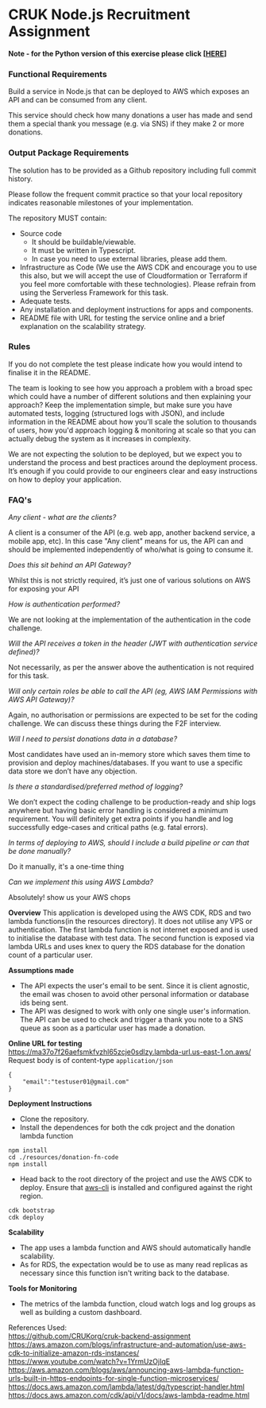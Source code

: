 # CRUK Node.js Recruitment Assignment

**Note - for the Python version of this exercise please click [[HERE](https://github.com/CRUKorg/cruk-backend-assignment/tree/python-version)]**

### Functional Requirements

Build a service in Node.js that can be deployed to AWS which exposes an API and can be consumed from any client. 

This service should check how many donations a user has made and send them a special thank you message (e.g. via SNS) if they make 2 or more donations. 

### Output Package Requirements

The solution has to be provided as a Github repository including full commit history.

Please follow the frequent commit practice so that your local repository indicates reasonable milestones of your implementation.

The repository MUST contain:

- Source code
    - It should be buildable/viewable.
    - It must be written in Typescript.
    - In case you need to use external libraries, please add them.
- Infrastructure as Code (We use the AWS CDK and encourage you to use this also, but we will accept the use of Cloudformation or Terraform if you feel more comfortable with these technologies). Please refrain from using the Serverless Framework for this task.
- Adequate tests.
- Any installation and deployment instructions for apps and components.
- README file with URL for testing the service online and a brief explanation on the scalability strategy.

### Rules

If you do not complete the test please indicate how you would intend to finalise it in the README. 

The team is looking to see how you approach a problem with a broad spec which could have a number of different solutions and then explaining your approach? Keep the implementation simple, but make sure you have automated tests, logging (structured logs with JSON), and include information in the README about how you'll scale the solution to thousands of users, how you'd approach logging & monitoring at scale so that you can actually debug the system as it increases in complexity.

We are not expecting the solution to be deployed, but we expect you to understand the process and best practices around the deployment process. It’s enough if you could provide to our engineers clear and easy instructions on how to deploy your application.

### FAQ's

*Any client - what are the clients?*

A client is a consumer of the API (e.g. web app, another backend service, a mobile app, etc). In this case "Any client" means for us, the API can and should be implemented independently of who/what is going to consume it.

*Does this sit behind an API Gateway?*

Whilst this is not strictly required, it’s just one of various solutions on AWS for exposing your API

*How is authentication performed?*

We are not looking at the implementation of the authentication in the code challenge.

*Will the API receives a token in the header (JWT with authentication service defined)?*

Not necessarily, as per the answer above the authentication is not required for this task.

*Will only certain roles be able to call the API (eg, AWS IAM Permissions with AWS API Gateway)?*

Again, no authorisation or permissions are expected to be set for the coding challenge. We can discuss these things during the F2F interview.

*Will I need to persist donations data in a database?*

Most candidates have used an in-memory store which saves them time to provision and deploy machines/databases. If you want to use a specific data store we don’t have any objection.

*Is there a standardised/preferred method of logging?*

We don’t expect the coding challenge to be production-ready and ship logs anywhere but having basic error handling is considered a minimum requirement. You will definitely get extra points if you handle and log successfully edge-cases and critical paths (e.g. fatal errors).

*In terms of deploying to AWS, should I include a build pipeline or can that be done manually?*

Do it manually, it's a one-time thing

*Can we implement this using AWS Lambda?*

Absolutely! show us your AWS chops

**Overview**
This application is developed using the AWS CDK, RDS and two lambda functions(in the resources directory). It does not utilise any VPS or authentication. The first lambda function is not internet exposed and is used to initialise the database with test data. The second function is exposed via lambda URLs and uses knex to query the RDS database for the donation count of a particular user.

**Assumptions made**
* The API expects the user's email to be sent. Since it is client agnostic, the email was chosen to avoid other personal information or database ids being sent.
* The API was designed to work with only one single user's information. The API can be used to check and trigger a thank you note to a SNS queue as soon as a particular user has made a donation. 

**Online URL for testing**  
https://ma37o7f26aefsmkfvzhl65zcje0sdlzy.lambda-url.us-east-1.on.aws/  
Request body is of content-type `application/json`
```
{
    "email":"testuser01@gmail.com"
}
```

**Deployment Instructions**
* Clone the repository.
* Install the dependences for both the cdk project and the donation lambda function
```
npm install
cd ./resources/donation-fn-code
npm install
```
* Head back to the root directory of the project and use the AWS CDK to deploy. Ensure that [aws-cli](https://aws.amazon.com/cli/) is installed and configured against the right region.
```
cdk bootstrap
cdk deploy
```

**Scalability**
* The app uses a lambda function and AWS should automatically handle scalability.
* As for RDS, the expectation would be to use as many read replicas as necessary since this function isn't writing back to the database.

**Tools for Monitoring**
* The metrics of the lambda function, cloud watch logs and log groups as well as building a custom dashboard. 

References Used:  
https://github.com/CRUKorg/cruk-backend-assignment  
https://aws.amazon.com/blogs/infrastructure-and-automation/use-aws-cdk-to-initialize-amazon-rds-instances/  
https://www.youtube.com/watch?v=1YrmUzOjIqE  
https://aws.amazon.com/blogs/aws/announcing-aws-lambda-function-urls-built-in-https-endpoints-for-single-function-microservices/  
https://docs.aws.amazon.com/lambda/latest/dg/typescript-handler.html  
https://docs.aws.amazon.com/cdk/api/v1/docs/aws-lambda-readme.html  
